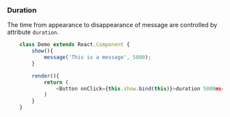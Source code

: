 ### Duration
The time from appearance to disappearance of message are controlled by attribute ```duration```.
```javascript
    class Demo extends React.Component {
        show(){
            message('This is a message', 5000);
        }

        render(){
            return (
                <Button onClick={this.show.bind(this)}>duration 5000ms</Button>
            )
        }
    }
```